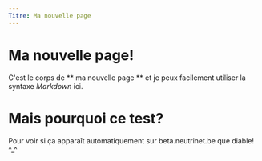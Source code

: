 ```yaml
---
Titre: Ma nouvelle page
---
```

# Ma nouvelle page!

C'est le corps de ** ma nouvelle page ** et je peux facilement utiliser la syntaxe _Markdown_ ici.

# Mais pourquoi ce test?

Pour voir si ça apparaît automatiquement sur beta.neutrinet.be que diable! ^_^
